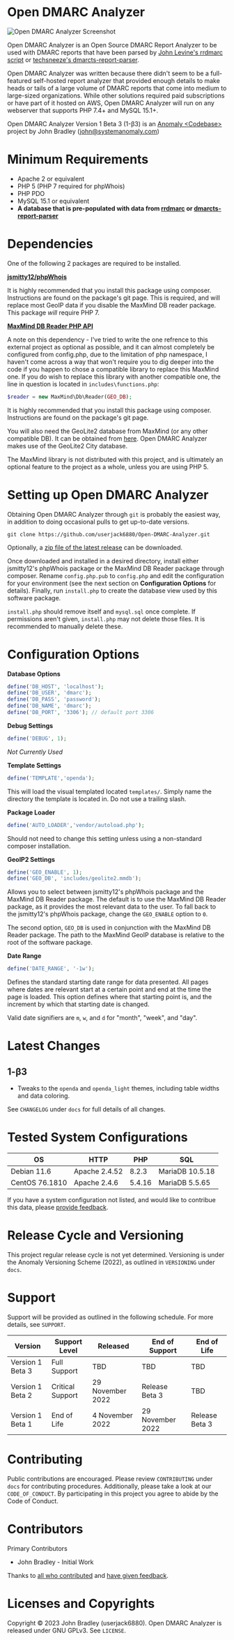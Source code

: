# Open DMARC Analyzer
![Open DMARC Analyzer Screenshot](docs/images/oda-screenshot.jpg?raw=true)

Open DMARC Analyzer is an Open Source DMARC Report Analyzer to be used with DMARC reports that have been parsed by [John Levine's rrdmarc script](http://www.taugh.com/rddmarc/) or [techsneeze's dmarcts-report-parser](https://github.com/techsneeze/dmarcts-report-parser).

Open DMARC Analyzer was written because there didn't seem to be a full-featured self-hosted report analyzer that provided enough details to make heads or tails of a large volume of DMARC reports that come into medium to large-sized organizations. While other solutions required paid subscriptions or have part of it hosted on AWS, Open DMARC Analyzer will run on any webserver that supports PHP 7.4+ and MySQL 15.1+.

Open DMARC Analyzer Version 1 Beta 3 (1-β3) is an [Anomaly \<Codebase\>](https://systemanomaly.com/codebase) project by John Bradley (john@systemanomaly.com)

# Minimum Requirements
- Apache 2 or equivalent
- PHP 5 (PHP 7 required for phpWhois)
- PHP PDO
- MySQL 15.1 or equivalent
- **A database that is pre-populated with data from [rrdmarc](http://www.taugh.com/rddmarc/) or [dmarcts-report-parser](https://github.com/techsneeze/dmarcts-report-parser)**

# Dependencies

One of the following 2 packages are required to be installed.

**[jsmitty12/phpWhois](https://github.com/jsmitty12/phpWhois/)**

It is highly recommended that you install this package using composer. Instructions are found on the package's git page. This is required, and will replace most GeoIP data if you disable the MaxMind DB reader package. This package *will* require PHP 7.

**[MaxMind DB Reader PHP API](https://github.com/maxmind/MaxMind-DB-Reader-php)**

A note on this dependency - I've tried to write the one refrence to this external project as optional as possible, and it can almost completely be configured from config.php, due to the limitation of php namespace, I haven't come across a way that won't require you to dig deeper into the code if you happen to chose a compatible library to replace this MaxMind one. If you do wish to replace this library with another compatible one, the line in question is located in `includes\functions.php`:
```php
$reader = new MaxMind\Db\Reader(GEO_DB);
```

It is highly recommended that you install this package using composer. Instructions are found on the package's git page.

You will also need the GeoLite2 database from MaxMind (or any other compatible DB). It can be obtained from [here](https://dev.maxmind.com/geoip/geoip2/geolite2/). Open DMARC Analyzer makes use of the GeoLite2 City database.

The MaxMind library is not distributed with this project, and is ultimately an optional feature to the project as a whole, unless you are using PHP 5.

# Setting up Open DMARC Analyzer

Obtaining Open DMARC Analyzer through `git` is probably the easiest way, in addition to doing occasional pulls to get up-to-date versions.

```
git clone https://github.com/userjack6880/Open-DMARC-Analyzer.git
```

Optionally, a [zip file of the latest release](https://github.com/userjack6880/Open-DMARC-Analyzer/releases) can be downloaded.

Once downloaded and installed in a desired directory, install either jsmitty12's phpWhois package or the MaxMind DB Reader package through composer. Rename `config.php.pub` to `config.php` and edit the configuration for your environment (see the next section on **Configuration Options** for details). Finally, run `install.php` to create the database view used by this software package.

`install.php` should remove itself and `mysql.sql` once complete. If permissions aren't given, `install.php` may not delete those files. It is recommended to manually delete these.

# Configuration Options

**Database Options**
```php
define('DB_HOST', 'localhost');
define('DB_USER', 'dmarc');
define('DB_PASS', 'password');
define('DB_NAME', 'dmarc');
define('DB_PORT', '3306'); // default port 3306
```

**Debug Settings**
```php
define('DEBUG', 1);
```
*Not Currently Used*

**Template Settings**
```php
define('TEMPLATE','openda');
```
This will load the visual templated located `templates/`. Simply name the directory the template is located in. Do not use a trailing slash.

**Package Loader**
```php
define('AUTO_LOADER','vendor/autoload.php');
```
Should not need to change this setting unless using a non-standard composer installation.

**GeoIP2 Settings**
```php
define('GEO_ENABLE', 1);
define('GEO_DB', 'includes/geolite2.mmdb');
```
Allows you to select between jsmitty12's phpWhois package and the MaxMind DB Reader package. The default is to use the MaxMind DB Reader package, as it provides the most relevant data to the user. To fall back to the jsmitty12's phpWhois package, change the `GEO_ENABLE` option to `0`.

The second option, `GEO_DB` is used in conjunction with the MaxMind DB Reader package. The path to the MaxMind GeoIP database is relative to the root of the software package.

**Date Range**
```php
define('DATE_RANGE', '-1w');
```
Defines the standard starting date range for data presented. All pages where dates are relevant start at a certain point and end at the time the page is loaded. This option defines where that starting point is, and the increment by which that starting date is changed.

Valid date signifiers are `m`, `w`, and `d` for "month", "week", and "day".

# Latest Changes

## 1-β3
- Tweaks to the `openda` and `openda_light` themes, including table widths and data coloring.

See `CHANGELOG` under `docs` for full details of all changes.

# Tested System Configurations

| OS             | HTTP          | PHP    | SQL             |
| -------------- | ------------- | ------ | --------------- |
| Debian 11.6    | Apache 2.4.52 | 8.2.3  | MariaDB 10.5.18 |
| CentOS 76.1810 | Apache 2.4.6  | 5.4.16 | MariaDB 5.5.65  |

If you have a system configuration not listed, and would like to contribue this data, please [provide feedback](https://github.com/userjack6880/Open-Dmarc-Analyzer/issues).

# Release Cycle and Versioning

This project regular release cycle is not yet determined. Versioning is under the Anomaly Versioning Scheme (2022), as outlined in `VERSIONING` under `docs`.

# Support

Support will be provided as outlined in the following schedule. For more details, see `SUPPORT`.

| Version                             | Support Level    | Released         | End of Support   | End of Life      |
| ----------------------------------- | ---------------- | ---------------- | ---------------- | ---------------- |
| Version 1 Beta 3                    | Full Support     | TBD              | TBD              | TBD              |
| Version 1 Beta 2                    | Critical Support | 29 November 2022 | Release Beta 3   | TBD              |
| Version 1 Beta 1                    | End of Life      | 4 November 2022  | 29 November 2022 | Release Beta 3   |

# Contributing

Public contributions are encouraged. Please review `CONTRIBUTING` under `docs` for contributing procedures. Additionally, please take a look at our `CODE_OF_CONDUCT`. By participating in this project you agree to abide by the Code of Conduct.

# Contributors

Primary Contributors
- John Bradley - Initial Work

Thanks to [all who contributed](https://github.com/userjack6880/Open-DMARC-Analyzer/graphs/contributors) and [have given feedback](https://github.com/userjack6880/Open-DMARC-Analyzer/issues?q=is%3Aissue).

# Licenses and Copyrights

Copyright © 2023 John Bradley (userjack6880). Open DMARC Analyzer is released under GNU GPLv3. See `LICENSE`.